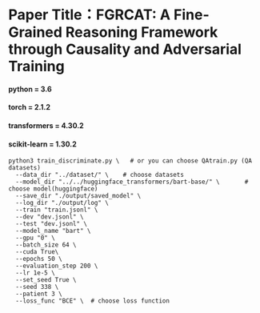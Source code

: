 # Paper Title：FGRCAT: A Fine-Grained Reasoning Framework through Causality and Adversarial Training


#### python = 3.6
#### torch = 2.1.2
#### transformers = 4.30.2
#### scikit-learn = 1.30.2





  ```shell
  python3 train_discriminate.py \   # or you can choose QAtrain.py (QA datasets)
    --data_dir "../dataset/" \    # choose datasets
    --model_dir "../../huggingface_transformers/bart-base/" \       # choose model(huggingface)
    --save_dir "./output/saved_model" \
    --log_dir "./output/log" \
    --train "train.jsonl" \
    --dev "dev.jsonl" \
    --test "dev.jsonl" \
    --model_name "bart" \
    --gpu "0" \
    --batch_size 64 \
    --cuda True\
    --epochs 50 \
    --evaluation_step 200 \
    --lr 1e-5 \
    --set_seed True \
    --seed 338 \
    --patient 3 \
    --loss_func "BCE" \  # choose loss function
  ```

